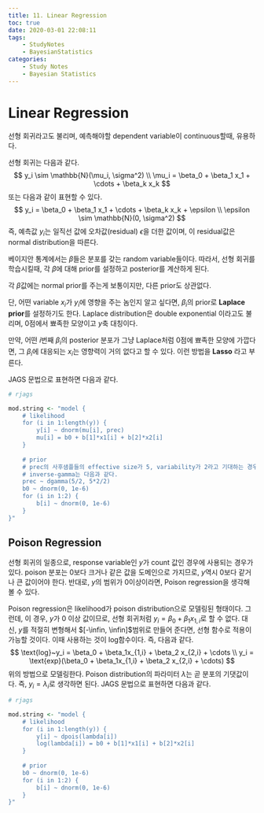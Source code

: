 ```yaml
---
title: 11. Linear Regression
toc: true
date: 2020-03-01 22:08:11
tags:
	- StudyNotes
	- BayesianStatistics
categories:
	- Study Notes
	- Bayesian Statistics
---
```




# Linear Regression



선형 회귀라고도 불리며, 예측해야할 dependent variable이 continuous할때, 유용하다.

선형 회귀는 다음과 같다.
$$
y_i \sim \mathbb{N}(\mu_i, \sigma^2) \\
\mu_i = \beta_0 + \beta_1 x_1 + \cdots + \beta_k x_k
$$
또는 다음과 같이 표현할 수 있다.
$$
y_i = \beta_0 + \beta_1 x_1 + \cdots + \beta_k x_k + \epsilon \\
\epsilon \sim \mathbb{N}(0, \sigma^2)
$$
즉, 예측값 $y_i$는 일직선 값에 오차값(residual) $\epsilon$을 더한 값이며, 이 residual값은 normal distribution을 따른다.

베이지안 통계에서는 $\beta$들은 분포를 갖는 random variable들이다. 따라서, 선형 회귀를 학습시킬때, 각 $\beta$에 대해 prior를 설정하고 posterior를 계산하게 된다.

각 $\beta$값에는 normal prior를 주는게 보통이지만, 다른 prior도 상관없다.

단, 어떤 variable $x_i$가 $y_i$에 영향을 주는 놈인지 알고 싶다면, $\beta_i$의 prior로 **Laplace prior**를 설정하기도 한다. Laplace distribution은 double exponential 이라고도 불리며, 0점에서 뾰족한 모양이고 $y$축 대칭이다.

만약, 어떤 $i$번째 $\beta_i$의 posterior 분포가 그냥 Laplace처럼 0점에 뾰족한 모양에 가깝다면, 그 $\beta_i$에 대응되는 $x_i$는 영향력이 거의 없다고 할 수 있다. 이런 방법을 **Lasso** 라고 부른다.

JAGS 문법으로 표현하면 다음과 같다.

```R
# rjags

mod.string <- "model {
    # likelihood
    for (i in 1:length(y)) {
        y[i] ~ dnorm(mu[i], prec)
        mu[i] = b0 + b[1]*x1[i] + b[2]*x2[i]
    }
    
    # prior
    # prec의 사후샘플들의 effective size가 5, variability가 2라고 기대하는 경우의
    # inverse-gamma는 다음과 같다.
    prec ~ dgamma(5/2, 5*2/2)
    b0 ~ dnorm(0, 1e-6)
    for (i in 1:2) {
        b[i] ~ dnorm(0, 1e-6)
    }
}"
```





## Poison Regression

선형 회귀의 일종으로, response variable인 $y$가 count 값인 경우에 사용되는 경우가 있다. poison 분포는 0보다 크거나 같은 값을 도메인으로 가지므로, $y$역시 0보다 같거나 큰 값이어야 한다. 반대로, $y$의 범위가 0이상이라면, Poison regression을 생각해 볼 수 있다.

Poison regression은 likelihood가 poison distribution으로 모델링된 형태이다. 그런데, 이 경우, $y$가 0 이상 값이므로, 선형 회귀처럼 $y_i = \beta_0 + \beta_1 x_{1,i}$로 할 수 없다. 대신, $y$를 적절히 변형해서 $[-\infin, \infin]$범위로 만들어 준다면, 선형 함수로 적용이 가능할 것이다. 이때 사용하는 것이 $\text{log}$함수이다. 즉, 다음과 같다.
$$
\text{log}~y_i = \beta_0 + \beta_1x_{1,i} + \beta_2 x_{2,i} + \cdots \\
y_i = \text{exp}(\beta_0 + \beta_1x_{1,i} + \beta_2 x_{2,i} + \cdots)
$$
위의 방법으로 모델링한다. Poison distribution의 파라미터 $\lambda$는 곧 분포의 기댓값이다. 즉, $y_i = \lambda_i$로 생각하면 된다.  JAGS 문법으로 표현하면 다음과 같다.

```R
# rjags

mod.string <- "model {
    # likelihood
    for (i in 1:length(y)) {
        y[i] ~ dpois(lambda[i])
        log(lambda[i]) = b0 + b[1]*x1[i] + b[2]*x2[i]
    }
    
    # prior
    b0 ~ dnorm(0, 1e-6)
    for (i in 1:2) {
        b[i] ~ dnorm(0, 1e-6)
    }
}"
```



